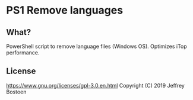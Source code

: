 # PS1 Remove languages

## What?
PowerShell script to remove language files (Windows OS).
Optimizes iTop performance.

## License
https://www.gnu.org/licenses/gpl-3.0.en.html
Copyright (C) 2019 Jeffrey Bostoen
